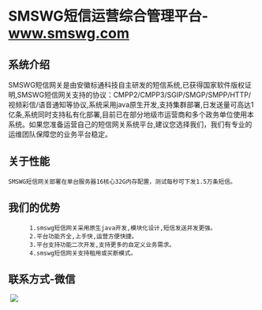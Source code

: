 # SMSWG短信运营综合管理平台-www.smswg.com

## 系统介绍

​           SMSWG短信网关是由安徽标通科技自主研发的短信系统,已获得国家软件版权证明,SMSWG短信网关支持的协议：CMPP2/CMPP3/SGIP/SMGP/SMPP/HTTP/视频彩信/语音通知等协议,系统采用java原生开发,支持集群部署,日发送量可高达1亿条,系统同时支持私有化部署,目前已在部分地级市运营商和多个政务单位使用本系统。如果您准备运营自己的短信网关系统平台,建议您选择我们，我们有专业的运维团队保障您的业务平台稳定。

## **关于性能**

```
SMSWG短信网关部署在单台服务器16核心32G内存配置，测试每秒可下发1.5万条短信。
```

## 我们的优势
          1.smswg短信网关采用原生java开发,模块化设计,短信发送并发更强。
          2.平台功能齐全,上手快,运营方便快捷。
          3.平台支持功能二次开发,支持更多的自定义业务需求。
          4.smswg短信网关支持租用或买断模式。

## 联系方式-微信

​            ![](https://www.smswg.com/templets/smsgw/images/ma.png)
